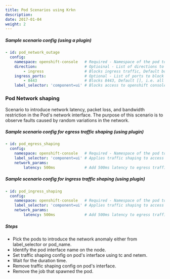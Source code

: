 ```yaml
---
title: Pod Scenarios using Krkn
description: 
date: 2017-01-04
weight: 2
---
```

##### Sample scenario config (using a plugin)
```yaml
- id: pod_network_outage
  config:
    namespace: openshift-console   # Required - Namespace of the pod to which filter need to be applied
    direction:                     # Optioinal - List of directions to apply filters
        - ingress                  # Blocks ingress traffic, Default both egress and ingress
    ingress_ports:                 # Optional - List of ports to block traffic on
        - 8443                     # Blocks 8443, Default [], i.e. all ports.
    label_selector: 'component=ui' # Blocks access to openshift console
```
### Pod Network shaping
Scenario to introduce network latency, packet loss, and bandwidth restriction in the Pod's network interface. The purpose of this scenario is to observe faults caused by random variations in the network.

##### Sample scenario config for egress traffic shaping (using plugin)
```yaml
- id: pod_egress_shaping
  config:
    namespace: openshift-console   # Required - Namespace of the pod to which filter need to be applied.
    label_selector: 'component=ui' # Applies traffic shaping to access openshift console.
    network_params:
        latency: 500ms             # Add 500ms latency to egress traffic from the pod.
```
##### Sample scenario config for ingress traffic shaping (using plugin)
```yaml
- id: pod_ingress_shaping
  config:
    namespace: openshift-console   # Required - Namespace of the pod to which filter need to be applied.
    label_selector: 'component=ui' # Applies traffic shaping to access openshift console.
    network_params:
        latency: 500ms             # Add 500ms latency to egress traffic from the pod.
```

##### Steps
 - Pick the pods to introduce the network anomaly either from label_selector or pod_name.
 - Identify the pod interface name on the node.
 - Set traffic shaping config on pod's interface using tc and netem.
 - Wait for the duration time.
 - Remove traffic shaping config on pod's interface.
 - Remove the job that spawned the pod.